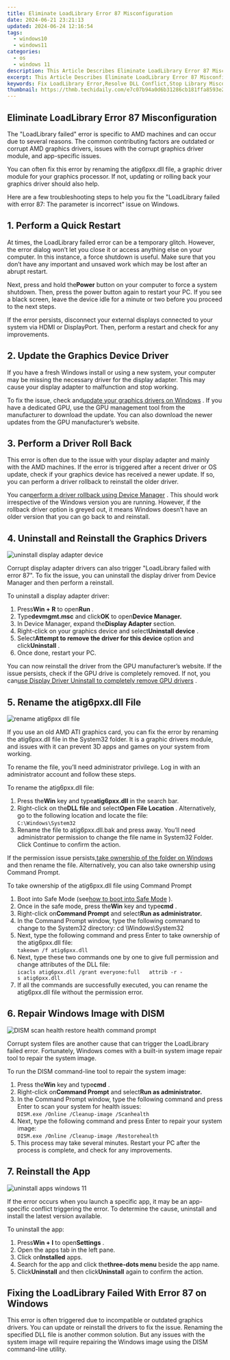 ```yaml
---
title: Eliminate LoadLibrary Error 87 Misconfiguration
date: 2024-06-21 23:21:13
updated: 2024-06-24 12:16:54
tags:
  - windows10
  - windows11
categories:
  - os
  - windows 11
description: This Article Describes Eliminate LoadLibrary Error 87 Misconfiguration
excerpt: This Article Describes Eliminate LoadLibrary Error 87 Misconfiguration
keywords: Fix LoadLibrary Error,Resolve DLL Conflict,Stop Library Misconfig,Eliminate LLoadFaults,Correct Assembly Issues,Prevent DLL Mismatch,Avoid LoadError 87
thumbnail: https://thmb.techidaily.com/e7c07b94a0d6b31286cb181ffa8593e2e10d0215534d64f40b8e2e1bab83a4ee.jpg
---
```


## Eliminate LoadLibrary Error 87 Misconfiguration

 The "LoadLibrary failed" error is specific to AMD machines and can occur due to several reasons. The common contributing factors are outdated or corrupt AMD graphics drivers, issues with the corrupt graphics driver module, and app-specific issues.

 You can often fix this error by renaming the atig6pxx.dll file, a graphic driver module for your graphics processor. If not, updating or rolling back your graphics driver should also help.

 Here are a few troubleshooting steps to help you fix the "LoadLibrary failed with error 87: The parameter is incorrect" issue on Windows.

## 1\. Perform a Quick Restart

 At times, the LoadLibrary failed error can be a temporary glitch. However, the error dialog won’t let you close it or access anything else on your computer. In this instance, a force shutdown is useful. Make sure that you don’t have any important and unsaved work which may be lost after an abrupt restart.

 Next, press and hold the**Power** button on your computer to force a system shutdown. Then, press the power button again to restart your PC. If you see a black screen, leave the device idle for a minute or two before you proceed to the next steps.

 If the error persists, disconnect your external displays connected to your system via HDMI or DisplayPort. Then, perform a restart and check for any improvements.

## 2\. Update the Graphics Device Driver

 If you have a fresh Windows install or using a new system, your computer may be missing the necessary driver for the display adapter. This may cause your display adapter to malfunction and stop working.

 To fix the issue, check and[update your graphics drivers on Windows](https://www.makeuseof.com/update-graphics-drivers-in-windows-10/) . If you have a dedicated GPU, use the GPU management tool from the manufacturer to download the update. You can also download the newer updates from the GPU manufacturer’s website.

## 3\. Perform a Driver Roll Back

 This error is often due to the issue with your display adapter and mainly with the AMD machines. If the error is triggered after a recent driver or OS update, check if your graphics device has received a newer update. If so, you can perform a driver rollback to reinstall the older driver.

 You can[perform a driver rollback using Device Manager](https://www.makeuseof.com/how-to-roll-back-a-driver-in-windows-10/) . This should work irrespective of the Windows version you are running. However, if the rollback driver option is greyed out, it means Windows doesn’t have an older version that you can go back to and reinstall.

## 4\. Uninstall and Reinstall the Graphics Drivers

![uninstall display adapter device](https://static1.makeuseofimages.com/wordpress/wp-content/uploads/2023/02/uninstall-display-adapter-device.png)

 Corrupt display adapter drivers can also trigger "LoadLibrary failed with error 87". To fix the issue, you can uninstall the display driver from Device Manager and then perform a reinstall.

To uninstall a display adapter driver:

1. Press**Win + R** to open**Run** .
2. Type**devmgmt.msc** and click**OK** to open**Device Manager.**
3. In Device Manager, expand the**Display Adapter** section.
4. Right-click on your graphics device and select**Uninstall device** .
5. Select**Attempt to remove the driver for this device** option and click**Uninstall** .
6. Once done, restart your PC.

 You can now reinstall the driver from the GPU manufacturer’s website. If the issue persists, check if the GPU drive is completely removed. If not, you can[use Display Driver Uninstall to completely remove GPU drivers](https://www.makeuseof.com/how-to-cleanly-install-and-reinstall-gpu-drivers-on-windows/) .

## 5\. Rename the atig6pxx.dll File

![rename atig6pxx dll file](https://static1.makeuseofimages.com/wordpress/wp-content/uploads/2023/02/rename-atig6pxx-dll-file.jpg)

 If you use an old AMD ATI graphics card, you can fix the error by renaming the atig6pxx.dll file in the System32 folder. It is a graphic drivers module, and issues with it can prevent 3D apps and games on your system from working.

 To rename the file, you’ll need administrator privilege. Log in with an administrator account and follow these steps.

To rename the atig6pxx.dll file:

1. Press the**Win** key and type**atig6pxx.dll** in the search bar.
2. Right-click on the**DLL file** and select**Open File Location** . Alternatively, go to the following location and locate the file:  
`C:\Windows\System32`
3. Rename the file to atig6pxx.dll.bak and press away. You’ll need administrator permission to change the file name in System32 Folder. Click Continue to confirm the action.

 If the permission issue persists,[take ownership of the folder on Windows](https://www.makeuseof.com/windows-10-11-own-folder/) and then rename the file. Alternatively, you can also take ownership using Command Prompt.

To take ownership of the atig6pxx.dll file using Command Prompt

1. Boot into Safe Mode (see[how to boot into Safe Mode](https://www.makeuseof.com/windows-11-boot-safe-mode/) ).
2. Once in the safe mode, press the**Win** key and type**cmd** .
3. Right-click on**Command Prompt** and select**Run as administrator.**
4. In the Command Prompt window, type the following command to change to the System32 directory: cd \\Windows\\System32
5. Next, type the following command and press Enter to take ownership of the atig6pxx.dll file:  
`takeown /f atig6pxx.dll`
6. Next, type these two commands one by one to give full permission and change attributes of the DLL file:  
`icacls atig6pxx.dll /grant everyone:full  
attrib -r -s atig6pxx.dll`
7. If all the commands are successfully executed, you can rename the atig6pxx.dll file without the permission error.

## 6\. Repair Windows Image with DISM

![DISM scan health restore health command prompt](https://static1.makeuseofimages.com/wordpress/wp-content/uploads/2023/02/dism-scan-health-restore-health-command-prompt.jpg)

 Corrupt system files are another cause that can trigger the LoadLibrary failed error. Fortunately, Windows comes with a built-in system image repair tool to repair the system image.

To run the DISM command-line tool to repair the system image:

1. Press the**Win** key and type**cmd** .
2. Right-click on**Command Prompt** and select**Run as administrator.**
3. In the Command Prompt window, type the following command and press Enter to scan your system for health issues:  
`DISM.exe /Online /Cleanup-image /Scanhealth`
4. Next, type the following command and press Enter to repair your system image:  
`DISM.exe /Online /Cleanup-image /Restorehealth`
5. This process may take several minutes. Restart your PC after the process is complete, and check for any improvements.

## 7\. Reinstall the App

![uninstall apps windows 11](https://static1.makeuseofimages.com/wordpress/wp-content/uploads/2023/02/uninstall-apps-windows-11-1-1.jpg)

 If the error occurs when you launch a specific app, it may be an app-specific conflict triggering the error. To determine the cause, uninstall and install the latest version available.

To uninstall the app:

1. Press**Win + I** to open**Settings** .
2. Open the apps tab in the left pane.
3. Click on**Installed** apps.
4. Search for the app and click the**three-dots menu** beside the app name.
5. Click**Uninstall** and then click**Uninstall** again to confirm the action.

## Fixing the LoadLibrary Failed With Error 87 on Windows

 This error is often triggered due to incompatible or outdated graphics drivers. You can update or reinstall the drivers to fix the issue. Renaming the specified DLL file is another common solution. But any issues with the system image will require repairing the Windows image using the DISM command-line utility.

<ins class="adsbygoogle"
     style="display:block"
     data-ad-format="autorelaxed"
     data-ad-client="ca-pub-7571918770474297"
     data-ad-slot="1223367746"></ins>



<ins class="adsbygoogle"
     style="display:block"
     data-ad-client="ca-pub-7571918770474297"
     data-ad-slot="8358498916"
     data-ad-format="auto"
     data-full-width-responsive="true"></ins>
